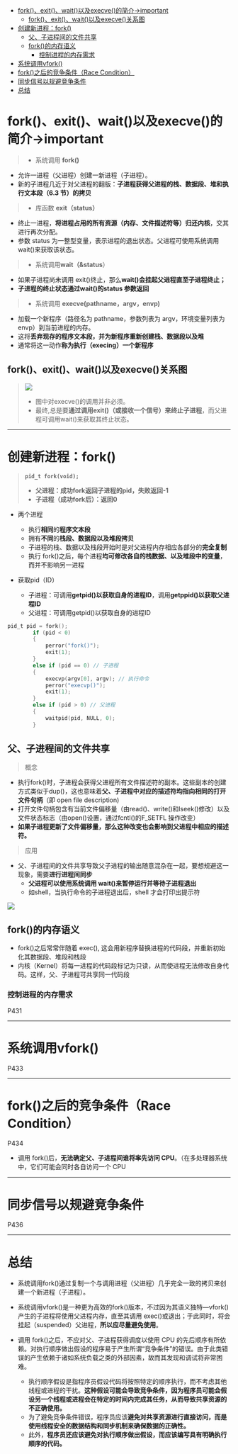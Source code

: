 - [fork()、exit()、wait()以及execve()的简介-\>important](#forkexitwait以及execve的简介-important)
  - [fork()、exit()、wait()以及execve()关系图](#forkexitwait以及execve关系图)
- [创建新进程：fork()](#创建新进程fork)
  - [父、子进程间的文件共享](#父子进程间的文件共享)
  - [fork()的内存语义](#fork的内存语义)
    - [控制进程的内存需求](#控制进程的内存需求)
- [系统调用vfork()](#系统调用vfork)
- [fork()之后的竞争条件（Race Condition）](#fork之后的竞争条件race-condition)
- [同步信号以规避竞争条件](#同步信号以规避竞争条件)
- [总结](#总结)

# fork()、exit()、wait()以及execve()的简介->important

> - 系统调用 **fork()**

- 允许一进程（父进程）创建一新进程（子进程）。
- 新的子进程几近于对父进程的翻版：**子进程获得父进程的栈、数据段、堆和执行文本段（6.3 节）的拷贝**

> - 库函数 **exit（status）**

- 终止一进程，**将进程占用的所有资源（内存、文件描述符等）归还内核**，交其进行再次分配。
- 参数 status 为一整型变量，表示进程的退出状态。父进程可使用系统调用wait()来获取该状态。

> - 系统调用**wait（&status**）

- 如果子进程尚未调用 exit()终止，那么**wait()会挂起父进程直至子进程终止；**
- **子进程的终止状态通过wait()的status 参数返回**

> - 系统调用 **execve(pathname，argv，envp)**

- 加载一个新程序（路径名为 pathname，参数列表为 argv，环境变量列表为 envp）到当前进程的内存。
- 这将**丢弃现存的程序文本段，并为新程序重新创建栈、数据段以及堆**
- 通常将这一动作**称为执行（execing）一个新程序**
  
## fork()、exit()、wait()以及execve()关系图
> ![](2023-03-28-21-48-46.png)
> - 图中对execve()的调用并非必须。
> - 最终,总是要**通过调用exit()（或接收一个信号）来终止子进程**，而父进程可调用wait()来获取其终止状态。


---
# 创建新进程：fork()
> **`pid_t fork(void);`**
> - **父进程：成功fork返回子进程的pid，失败返回-1**
> - **子进程（成功fork后）：返回0**

-  两个进程
   -  执行**相同**的**程序文本段**
   -  拥有**不同**的**栈段、数据段以及堆段拷贝**
   - 子进程的栈、数据以及栈段开始时是对父进程内存相应各部分的**完全复制**
   - 执行 fork()之后，每个进程**均可修改各自的栈数据、以及堆段中的变量**，而并不影响另一进程

- 获取pid（ID）
  - 子进程：可调用**getpid()以获取自身的进程ID**，调用**getppid()以获取父进程ID**
  - 父进程：可调用getpid()以获取自身的进程ID

```c
pid_t pid = fork();
        if (pid < 0)
        {
            perror("fork()");
            exit(1);
        }
        else if (pid == 0) // 子进程
        {
            execvp(argv[0], argv); // 执行命令
            perror("execvp()");
            exit(1);
        }
        else if (pid > 0) // 父进程
        {
            waitpid(pid, NULL, 0);
        }
```

## 父、子进程间的文件共享
>概念
- 执行fork()时，子进程会获得父进程所有文件描述符的副本。这些副本的创建方式类似于dup()，这也意味着**父、子进程中对应的描述符均指向相同的打开文件句柄**（即 open  file description)
- 打开文件句柄包含有当前文件偏移量（由read()、write()和lseek()修改）以及文件状态标志（由open()设置，通过fcntl()的F_SETFL 操作改变）
- **如果子进程更新了文件偏移量，那么这种改变也会影响到父进程中相应的描述符。**
> 应用
- 父、子进程间的文件共享导致父子进程的输出随意混杂在一起，要想规避这一现象，需要**进行进程间同步**
  - **父进程可以使用系统调用 wait()来暂停运行并等待子进程退出**
  - 如shell，当执行命令的子进程退出后，shell 才会打印出提示符

![](2023-03-30-20-31-25.png)

## fork()的内存语义
- fork()之后常常伴随着 exec(),  这会用新程序替换进程的代码段，并重新初始化其数据段、堆段和栈段
- 内核（Kernel）将每一进程的代码段标记为只读，从而使进程无法修改自身代码。这样，父、子进程可共享同一代码段

### 控制进程的内存需求
P431

---
# 系统调用vfork()
P433

---
# fork()之后的竞争条件（Race Condition）
P434 
- 调用 fork()后，**无法确定父、子进程间谁将率先访问 CPU**。（在多处理器系统中，它们可能会同时各自访问一个 CPU 

---
# 同步信号以规避竞争条件
P436

---
# 总结
- 系统调用fork()通过复制一个与调用进程（父进程）几乎完全一致的拷贝来创建一个新进程（子进程）。
- 系统调用vfork()是一种更为高效的fork()版本，不过因为其语义独特—vfork()产生的子进程将使用父进程内存，直至其调用 exec()或退出；于此同时，将会挂起（suspended）父进程，**所以应尽量避免使用**。 

- 调用 fork()之后，不应对父、子进程获得调度以使用 CPU 的先后顺序有所依赖。对执行顺序做出假设的程序易于产生所谓“竞争条件”的错误。由于此类错误的产生依赖于诸如系统负载之类的外部因素，故而其发现和调试将非常困难。 
  - 执行顺序假设是指程序员假设代码将按照特定的顺序执行，而不考虑其他线程或进程的干扰。**这种假设可能会导致竞争条件，因为程序员可能会假设另一个线程或进程会在特定的时间内完成其任务，从而导致共享资源的不正确使用。**
  - 为了避免竞争条件错误，程序员应该**避免对共享资源进行直接访问，而是使用线程安全的数据结构和同步机制来确保数据的正确性。**
  - 此外，**程序员还应该避免对执行顺序做出假设，而应该编写具有明确执行顺序的代码。**




